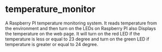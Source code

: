 # temperature_monitor
A Raspberry PI temperature monitoring system. It reads temperature from the environment and then turn on the LEDs on Raspberry PI also Displays the temperature on the web page. It will turn on the red LED if the temperature is less or equal to 23 degree and turn on the green LED if temperature is greater or equal to 24 degree.
